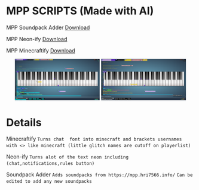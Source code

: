 # MPP SCRIPTS (Made with AI)

MPP Soundpack Adder
[Download](https://www.tampermonkey.net/script_installation.php#url=https://update.greasyfork.org/scripts/533752/MPP%20Soundfont%20Loader.user.js)

MPP Neon-ify
[Download](https://www.tampermonkey.net/script_installation.php#url=https://update.greasyfork.org/scripts/533754/MPP%20Neon-ify.user.js)

MPP Minecraftify
[Download](https://www.tampermonkey.net/script_installation.php#url=https://update.greasyfork.org/scripts/533760/MPP%20Minecraft-ify.user.js)

<p align="center">
  <img src="https://github.com/Kirogii/MPP-Scripts/blob/main/Neon-Ify.PNG?raw=true" alt="Neon-Ify" width="45%" />
  <img src="https://github.com/Kirogii/MPP-Scripts/blob/main/Minecraftify.PNG?raw=true" alt="Minecraftify" width="45%" />
</p>

# Details
Minecraftify
`Turns chat  font into minecraft and brackets usernames with <> like minecraft (little glitch names are cutoff on playerlist)`

Neon-ify
`Turns alot of the text neon including (chat,notifications,rules button)`

Soundpack Adder
`Adds soundpacks from https://mpp.hri7566.info/`
`Can be edited to add any new soundpacks`
